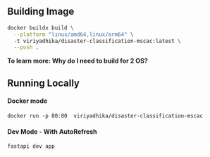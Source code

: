## Building Image

```bash
docker buildx build \
  --platform "linux/amd64,linux/arm64" \            
  -t viriyadhika/disaster-classification-mscac:latest \
  --push .
```

__To learn more: Why do I need to build for 2 OS?__


## Running Locally

#### Docker mode
`docker run -p 80:80  viriyadhika/disaster-classification-mscac`

#### Dev Mode - With AutoRefresh
`fastapi dev app`
